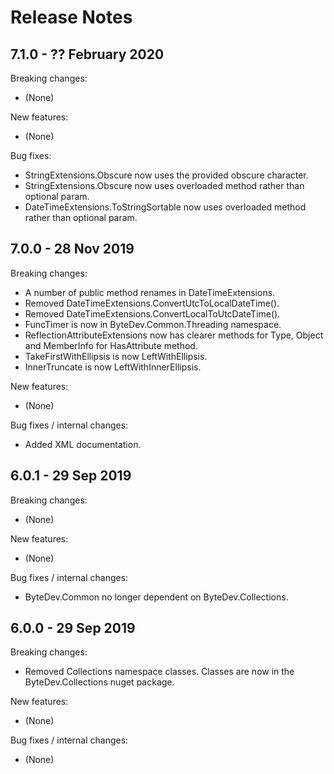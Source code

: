 # Release Notes

## 7.1.0 - ?? February 2020

Breaking changes:
- (None)

New features:
- (None)

Bug fixes:
- StringExtensions.Obscure now uses the provided obscure character.
- StringExtensions.Obscure now uses overloaded method rather than optional param.
- DateTimeExtensions.ToStringSortable now uses overloaded method rather than optional param.

## 7.0.0 - 28 Nov 2019

Breaking changes:
* A number of public method renames in DateTimeExtensions.
* Removed DateTimeExtensions.ConvertUtcToLocalDateTime().
* Removed DateTimeExtensions.ConvertLocalToUtcDateTime().
* FuncTimer is now in ByteDev.Common.Threading namespace.
* ReflectionAttributeExtensions now has clearer methods for Type, Object and MemberInfo for HasAttribute method.
* TakeFirstWithEllipsis is now LeftWithEllipsis.
* InnerTruncate is now LeftWithInnerEllipsis.

New features:
* (None)

Bug fixes / internal changes:
* Added XML documentation.

## 6.0.1 - 29 Sep 2019

Breaking changes:
* (None)

New features:
* (None)

Bug fixes / internal changes:
* ByteDev.Common no longer dependent on ByteDev.Collections.

## 6.0.0 - 29 Sep 2019

Breaking changes:
* Removed Collections namespace classes. Classes are now in the ByteDev.Collections nuget package.

New features:
* (None)

Bug fixes / internal changes:
* (None)
